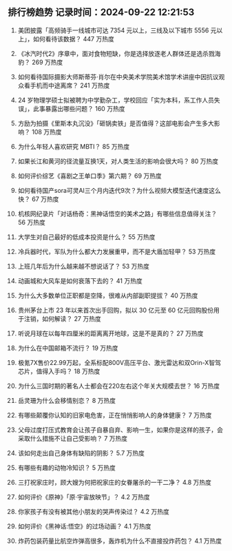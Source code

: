 
## 排行榜趋势 记录时间：2024-09-22 12:21:53
  
  1. 美团披露「高频骑手一线城市可达 7354 元以上，三线及以下城市 5556 元以上」，如何看待该数据？ 447 万热度
    
  2. 《冰汽时代2》序章中，面对食物短缺，你是选择放逐老人群体还是选杀戮海豹？ 269 万热度
    
  3. 如何看待国际摄影大师斯蒂芬·肖尔在中央美术学院美术馆学术讲座中因抗议观众看手机而中途离席？ 241 万热度
    
  4. 24 岁物理学硕士拟被聘为中学勤杂工，学校回应「实为本科，系工作人员失误」，此事暴露出哪些问题？ 160 万热度
    
  5. 方励为拍摄《里斯本丸沉没》「砸锅卖铁」是否值得？这部电影会产生多大影响？ 108 万热度
    
  6. 为什么年轻人喜欢研究 MBTI？ 85 万热度
    
  7. 如果长江和黄河的径流量互换1天，对人类生活的影响会很大吗？ 80 万热度
    
  8. 如何评价综艺《喜剧之王单口季》第六期？ 69 万热度
    
  9. 如何看待国产sora可灵AI三个月内迭代9次？为什么视频大模型迭代速度这么快？ 67 万热度
    
  10. 机核网纪录片「对话杨奇：黑神话悟空的美术之路」有哪些信息值得关注？ 56 万热度
    
  11. 大学生对自己最好的低成本投资是什么？ 55 万热度
    
  12. 冷兵器时代，军队为什么都大力发展重甲，而不是大盾加轻甲？ 53 万热度
    
  13. 上班几年后为什么越来越不想说话了？ 53 万热度
    
  14. 动画城和大风车是如何衰落下去的？ 41 万热度
    
  15. 为什么大多数单位正职都是空降，很难从内部副职提拔？ 40 万热度
    
  16. 贵州茅台上市 23 年以来首次出手回购，拟以 30 亿元至 60 亿元回购股份用于注销，如何解读？ 27 万热度
    
  17. 听说月球在以每年四厘米的距离离开地球，这是不是真的？ 27 万热度
    
  18. 为什么在中国邮箱不流行？ 19 万热度
    
  19. 极氪7X售价22.99万起，全系标配800V高压平台、激光雷达和双Orin-X智驾芯片，值得入手吗？ 18 万热度
    
  20. 为什么三国时期的著名人士都会在220左右这个年关大规模去世？ 16 万热度
    
  21. 岳灵珊为什么会移情别恋？ 8 万热度
    
  22. 有哪些颠覆你认知的旧家电危害，正在悄悄影响人的身体健康？ 7 万热度
    
  23. 父母过度打压式教育会让孩子自暴自弃、影响一生，如果你是这样的孩子，会采取什么措施不让自己受影响？ 7 万热度
    
  24. 该如何走出自己身体有缺陷的阴影？ 5.7 万热度
    
  25. 有哪些有趣的动物冷知识？ 5 万热度
    
  26. 三打祝家庄时，顾大嫂为何把祝家庄的女眷屠杀的一干二净？ 4.8 万热度
    
  27. 如何评价《原神》「原·宇宙放映节」？ 4.2 万热度
    
  28. 你家孩子有没有被其他小朋友的哭声传染过？ 4.2 万热度
    
  29. 如何评价《黑神话:悟空》的过场动画？ 4.1 万热度
    
  30. 炸药包装药量比航空炸弹高很多，轰炸机为什么不直接投炸药包？ 4.1 万热度
    